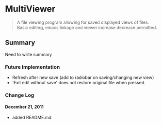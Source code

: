 
MultiViewer
===========

>A file viewing program allowing for saved displayed views
>of files. Basic editing, emacs linkage and viewer increase
>decrease permitted.

Summary
-------

Need to write summary

### Future Implementation

*   Refresh after new save (add to radiobar on saving/changing new view)
*   'Exit edit without save' does not restore original file when pressed.

### Change Log
#### December 21, 2011
*   added README.md
